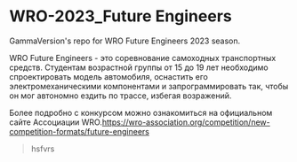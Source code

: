 WRO-2023_Future Engineers
====

GammaVersion's repo for WRO Future Engineers 2023 season.

WRO Future Engineers - это соревнование самоходных транспортных средств. Студентам возрастной группы от 15 до 19 лет необходимо спроектировать модель автомобиля, оснастить его электромеханическими компонентами и запрограммировать так, чтобы он мог автономно ездить по трассе, избегая возражений.

Более подробно с конкурсом можно ознакомиться на официальном сайте Ассоциации WRO.https://wro-association.org/competition/new-competition-formats/future-engineers

 

> hsfvrs
